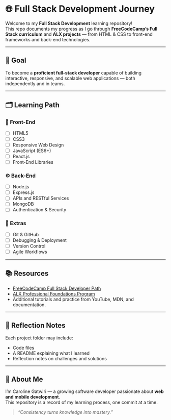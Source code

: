 # 🌐 Full Stack Development Journey

Welcome to my **Full Stack Development** learning repository!  
This repo documents my progress as I go through **FreeCodeCamp’s Full Stack curriculum** and **ALX projects** — from HTML & CSS to front-end frameworks and back-end technologies.

---

## 🎯 Goal

To become a **proficient full-stack developer** capable of building interactive, responsive, and scalable web applications — both independently and in teams.

---

## 🗂️ Learning Path

### 🧱 Front-End
- [ ] HTML5
- [ ] CSS3
- [ ] Responsive Web Design
- [ ] JavaScript (ES6+)
- [ ] React.js
- [ ] Front-End Libraries

### ⚙️ Back-End
- [ ] Node.js
- [ ] Express.js
- [ ] APIs and RESTful Services
- [ ] MongoDB
- [ ] Authentication & Security

### 🧩 Extras
- [ ] Git & GitHub
- [ ] Debugging & Deployment
- [ ] Version Control
- [ ] Agile Workflows

---

## 📚 Resources
- [FreeCodeCamp Full Stack Developer Path](https://www.freecodecamp.org/)
- [ALX Professional Foundations Program](https://www.alxafrica.com/)
- Additional tutorials and practice from YouTube, MDN, and documentation.

---

## 🧠 Reflection Notes
Each project folder may include:
- Code files
- A README explaining what I learned
- Reflection notes on challenges and solutions

---


## 💬 About Me
I’m Caroline Gatwiri — a growing software developer passionate about **web and mobile development**.  
This repository is a record of my learning process, one commit at a time.

> *“Consistency turns knowledge into mastery.”*
